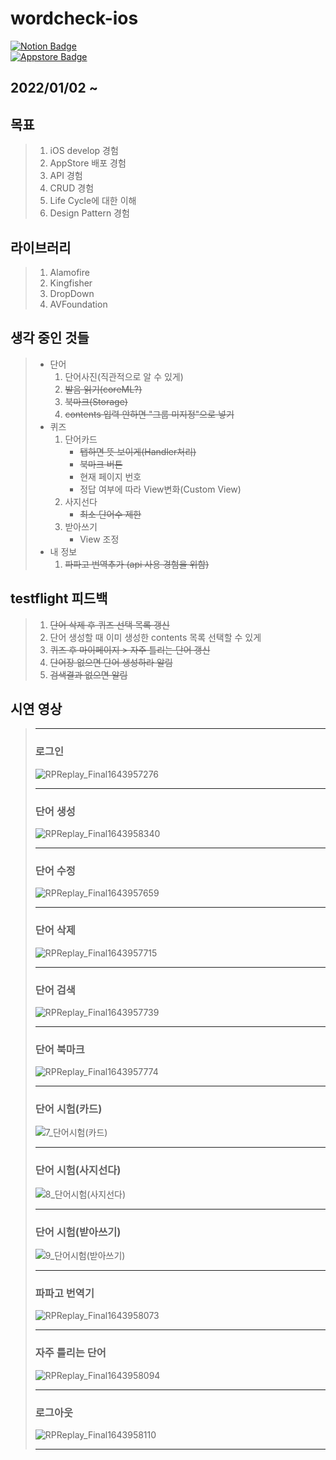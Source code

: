 # wordcheck-ios 
  [![Notion Badge](https://img.shields.io/badge/-Notion-white?style=flat&logo=Notion&logoColor=black)](https://www.notion.so/WordCheck-43b78f5f3a0e4a7e9c75cc1d9be90314)  
  [![Appstore Badge](https://img.shields.io/badge/-Appstore-white?style=flat&logo=Appstore&logoColor=#0D96F6)](https://apps.apple.com/kor/app/wordcheck/id1608211521)
## 2022/01/02 ~
## 목표
>  1. iOS develop 경험
>  2. AppStore 배포 경험
>  3. API 경험
>  4. CRUD 경험
>  5. Life Cycle에 대한 이해
>  6. Design Pattern 경험
 
## 라이브러리
>  1. Alamofire
>  2. Kingfisher
>  3. DropDown
>  4. AVFoundation
 
## 생각 중인 것들
> * 단어 
>   1. 단어사진(직관적으로 알 수 있게)
>   2. ~~발음 읽기(coreML?)~~
>   3. ~~북마크(Storage)~~  
>   4. ~~contents 입력 안하면 "그룹 미지정"으로 넣기~~
> * 퀴즈  
>   1. 단어카드
>       * ~~탭하면 뜻 보이게(Handler처리)~~
>       * ~~북마크 버튼~~
>       * 현재 페이지 번호
>       * 정답 여부에 따라 View변화(Custom View)
>   2. 사지선다
>       * ~~최소 단어수 제한~~
>   3. 받아쓰기
>       * View 조정
> * 내 정보
>   1. ~~파파고 번역추가 (api 사용 경험을 위함)~~

## testflight 피드백
>   1. ~~단어 삭제 후 퀴즈 선택 목록 갱신~~
>   2. 단어 생성할 때 이미 생성한 contents 목록 선택할 수 있게
>   3. ~~퀴즈 후 마이페이지 > 자주 틀리는 단어 갱신~~
>   4. ~~단어장 없으면 단어 생성하라 알림~~
>   5. ~~검색결과 없으면 알림~~

## 시연 영상
> ---
> ### 로그인
> ![RPReplay_Final1643957276](https://user-images.githubusercontent.com/49361214/152498972-0eca8d96-c9fb-4d3d-ba3e-d56fccbfb932.gif)
>  
> ---
> ### 단어 생성
> ![RPReplay_Final1643958340](https://user-images.githubusercontent.com/49361214/152499510-b8cfa9ec-c76b-450a-81c0-17c08d05e4a5.gif)
>   
> ---
> ### 단어 수정
> ![RPReplay_Final1643957659](https://user-images.githubusercontent.com/49361214/152499471-03f7a927-e335-48d7-84af-09461c1e8a38.gif)
>   
> ---   
> ### 단어 삭제
> ![RPReplay_Final1643957715](https://user-images.githubusercontent.com/49361214/152499668-89c21932-5006-42df-9e06-228c44a6059c.gif)
>   
> ---   
> ### 단어 검색
> ![RPReplay_Final1643957739](https://user-images.githubusercontent.com/49361214/152499534-9f4d4fa2-39e2-489f-8325-911e06e8edda.gif)
>   
> ---   
> ### 단어 북마크
> ![RPReplay_Final1643957774](https://user-images.githubusercontent.com/49361214/152499565-6f57ed99-3637-401f-99fd-1c5980446a27.gif)
>   
> ---   
> ### 단어 시험(카드)
> ![7_단어시험(카드)](https://user-images.githubusercontent.com/49361214/152500412-d7a62fec-c595-4d88-bb90-5999c87b6981.gif)
>   
> ---   
> ### 단어 시험(사지선다)
> ![8_단어시험(사지선다)](https://user-images.githubusercontent.com/49361214/152500441-dd299b8b-0329-42e8-86df-612e1db4d2c9.gif)
>   
> ---   
> ### 단어 시험(받아쓰기)
> ![9_단어시험(받아쓰기)](https://user-images.githubusercontent.com/49361214/152500464-65b8eac9-0f15-477b-9583-2b02611bb7de.gif)
>   
> ---   
> ### 파파고 번역기
> ![RPReplay_Final1643958073](https://user-images.githubusercontent.com/49361214/152500542-835ee3f6-efaf-44b1-9c02-bb27ce7531f3.gif)
>   
> ---   
> ### 자주 틀리는 단어
> ![RPReplay_Final1643958094](https://user-images.githubusercontent.com/49361214/152500560-f2016cf8-ec3f-4fb1-b9e9-f8c85dcc3bf6.gif)
>   
> ---   
> ### 로그아웃
> ![RPReplay_Final1643958110](https://user-images.githubusercontent.com/49361214/152500621-61f207ec-1dee-4560-9d24-cc9cedadae10.gif)
>  
> ---   
